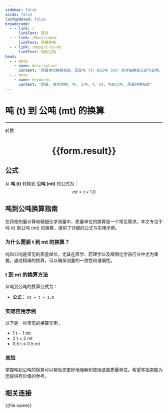 ```yaml
---
sidebar: false
aside: false
lastUpdated: false
breadcrumb:
  - - link: /
      linkText: 首页
  - - link: /Mass/index
      linkText: 质量转换
  - - link: /Mass/t-to-mt
      linkText: 吨到公吨
head:
  - - meta
    - name: description
      content: "质量单位换算指南，涵盖吨 (t) 到公吨 (mt) 的详细换算公式与说明。"
  - - meta
    - name: keywords
      content: "质量, 单位转换, 吨, 公吨, t, mt, 吨到公吨, 质量转换指南"
---
```

# 吨 (t) 到 公吨 (mt) 的换算
---
<script setup>
import { onMounted, reactive, inject, ref } from 'vue'
import { NButton, NForm, NFormItem, NInput, NInputNumber, NSelect, NCard, useMessage,NGrid ,NGi } from 'naive-ui'
import { defineClientComponent } from 'vitepress'
import { Mass } from '../../files';

const convert = inject('convert')

const form = reactive({
  number: null,
  result: '',
})

const convertHandler = () => {
  if (form.number !== null && !isNaN(form.number)) {
    const convertedValue = parseFloat(form.number) * 1.0
    form.result = `${form.number}t = ${convertedValue.toFixed(2)}mt`
  } else {
    form.result = '请输入有效的数值。'
  }
}
</script>

<n-form size="large" :model="form">
  <n-form-item label="吨 (t)">
    <n-input-number v-model:value="form.number" placeholder="输入吨" style="width: 100%" />
  </n-form-item>
  <n-form-item>
    <n-button type="primary" @click="convertHandler" block>转换</n-button>
  </n-form-item>
</n-form>

<n-card  embedded :bordered="false" hoverable>
  <div  style="text-align:center">
    <h1>{{form.result}}</h1>
  </div>
</n-card>

## 公式

从 **吨 (t)** 转换到 **公吨 (mt)** 的公式为：
$$ mt = t \times 1.0 $$

## 吨到公吨换算指南

在药物剂量计算和精细化学测量中，质量单位的换算是一个常见需求。本文专注于吨 (t) 到公吨 (mt) 的换算，提供了详细的公式与实用示例。

### 为什么需要 t 到 mt 的换算？

吨和公吨是常见的质量单位，尤其在医学、药理学以及精细化学品行业中尤为重要。通过精确的换算，可以确保测量的一致性和准确性。

### t 到 mt 的换算方法

从吨到公吨的换算公式为：

- **公式：** `mt = t × 1.0`

### 实际应用示例

以下是一些常见的换算实例：

- 1 t = 1 mt
- 2 t = 2 mt
- 0.5 t = 0.5 mt

### 总结

掌握吨到公吨的换算可以帮助您更好地理解和使用这些质量单位。希望本指南能为您提供有价值的参考。

## 相关连接
<n-grid x-gap="12" :cols="4">
  <n-gi v-for="(file, index) in Mass" :key="index">
    <n-button
      text
      tag="a"
      :href="file.path"
      type="primary"
    >
      {{file.name}}
    </n-button>
  </n-gi>
</n-grid>